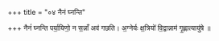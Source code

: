 +++
title = "०४ नैनं घ्नन्ति"

+++
नैनं॑ घ्नन्ति पर्या॒यिणो॒ न स॒न्नाँ अव॑ गछति। अ॒ग्नेर्यः क्ष॒त्रियो॑ वि॒द्वान्नाम॑ गृ॒ह्णात्यायु॑षे ॥
